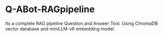 # Q-ABot-RAGpipeline
Its a complete RAG pipeline Question and Answer Tool. Using ChromaDB vector database and miniLLM-v6 embedding model.
